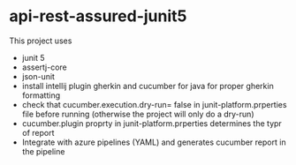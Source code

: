 # api-rest-assured-junit5

This project uses

- junit 5
- assertj-core
- json-unit
- install intellij plugin gherkin and cucumber for java  for proper gherkin formatting
- check that cucumber.execution.dry-run= false in  junit-platform.prperties file before running (otherwise the project will only do a dry-run)
- cucumber.plugin proprty in  junit-platform.prperties determines the typr of report
- Integrate with azure pipelines (YAML) and generates cucumber report in the pipeline



